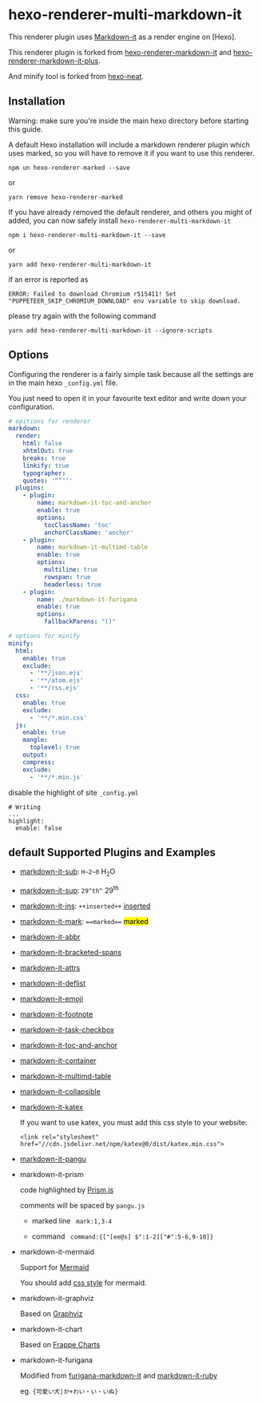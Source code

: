 # hexo-renderer-multi-markdown-it


This renderer plugin uses [Markdown-it](https://github.com/markdown-it/markdown-it) as a render engine on [Hexo]. 

This renderer plugin is forked from [hexo-renderer-markdown-it](https://github.com/hexojs/hexo-renderer-markdown-it) and [hexo-renderer-markdown-it-plus](https://www.npmjs.com/package/hexo-renderer-markdown-it-plus). 

And minify tool is forked from [hexo-neat](https://github.com/rozbo/hexo-neat).

## Installation
Warning: make sure you're inside the main hexo directory before starting this guide.

A default Hexo installation will include a markdown renderer plugin which uses marked, so you will have to remove it if you want to use this renderer.

```
npm un hexo-renderer-marked --save
```

or

```
yarn remove hexo-renderer-marked
```

If you have already removed the default renderer, and others you might of added, you can now safely install `hexo-renderer-multi-markdown-it`

```
npm i hexo-renderer-multi-markdown-it --save
```

or

```
yarn add hexo-renderer-multi-markdown-it
```

if an error is reported as
```
ERROR: Failed to download Chromium r515411! Set "PUPPETEER_SKIP_CHROMIUM_DOWNLOAD" env variable to skip download.
```

please try again with the following command 

```
yarn add hexo-renderer-multi-markdown-it --ignore-scripts
```

## Options

Configuring the renderer is a fairly simple task because all the settings are in the main hexo `_config.yml` file.

You just need to open it in your favourite text editor and write down your configuration.

``` yml
# opitions for renderer
markdown:
  render:
    html: false
    xhtmlOut: true
    breaks: true
    linkify: true
    typographer: 
    quotes: '“”‘’'
  plugins:
    - plugin:
        name: markdown-it-toc-and-anchor
        enable: true
        options:
          tocClassName: 'toc'
          anchorClassName: 'anchor'
    - plugin:
        name: markdown-it-multimd-table
        enable: true
        options:
          multiline: true
          rowspan: true
          headerless: true
    - plugin:
        name: ./markdown-it-furigana
        enable: true
        options:
          fallbackParens: "()"

# options for minify
minify:
  html:
    enable: true
    exclude:
      - '**/json.ejs'
      - '**/atom.ejs'
      - '**/rss.ejs'
  css:
    enable: true
    exclude:
      - '**/*.min.css'
  js:
    enable: true
    mangle:
      toplevel: true
    output:
    compress:
    exclude:
      - '**/*.min.js'
```

disable the highlight of site `_config.yml`

```
# Writing
...
highlight:
  enable: false
```

## default Supported Plugins and Examples

- [markdown-it-sub](https://www.npmjs.com/package/markdown-it-sub): `H~2~0` H<sub>2</sub>O
- [markdown-it-sup](https://www.npmjs.com/package/markdown-it-sup): `29^th^` 29<sup>th</sup>
- [markdown-it-ins](https://www.npmjs.com/package/markdown-it-ins): `++inserted++` <ins>inserted</ins>
- [markdown-it-mark](https://www.npmjs.com/package/markdown-it-mark): `==marked==` <mark>marked</mark>
- [markdown-it-abbr](https://www.npmjs.com/package/markdown-it-abbr)
- [markdown-it-bracketed-spans](https://www.npmjs.com/package/markdown-it-bracketed-spans)
- [markdown-it-attrs](https://www.npmjs.com/package/markdown-it-attrs)
- [markdown-it-deflist](https://www.npmjs.com/package/markdown-it-deflist)
- [markdown-it-emoji](https://www.npmjs.com/package/markdown-it-emoji)
- [markdown-it-footnote](https://www.npmjs.com/package/markdown-it-footnote)
- [markdown-it-task-checkbox](https://www.npmjs.com/package/markdown-it-task-checkbox)
- [markdown-it-toc-and-anchor](https://www.npmjs.com/package/markdown-it-toc-and-anchor)
- [markdown-it-container](https://www.npmjs.com/package/markdown-it-container)
- [markdown-it-multimd-table](https://www.npmjs.com/package/markdown-it-multimd-table)
- [markdown-it-collapsible](https://www.npmjs.com/package/markdown-it-collapsible)
- [markdown-it-katex](https://www.npmjs.com/package/@neilsustc/markdown-it-katex)

  If you want to use katex, you must add this css style to your website: 
  ```
  <link rel="stylesheet" href="//cdn.jsdelivr.net/npm/katex@0/dist/katex.min.css">
  ```

- [markdown-it-pangu](https://shigma.github.io/markdown-it-pangu/)

- markdown-it-prism

  code highlighted by [Prism.js](https://prismjs.com/)

  comments will be spaced by `pangu.js`

  - marked line ` mark:1,3-4`
  
  - command ` command:{["[ee@s] $":1-2]["#":5-6,9-10]}`

- markdown-it-mermaid

  Support for [Mermaid](https://github.com/mermaid-js/mermaid)

  You should add [css style](https://github.com/mermaid-js/mermaid/tree/develop/src/themes) for mermaid.

- markdown-it-graphviz
  
  Based on [Graphviz](http://www.graphviz.org/)

- markdown-it-chart

  Based on [Frappe Charts](https://frappe.io/charts)

- markdown-it-furigana
  
  Modified from [furigana-markdown-it](https://www.npmjs.com/package/furigana-markdown-it) and [markdown-it-ruby](https://www.npmjs.com/package/markdown-it-ruby)

  eg. `{可愛い犬|か+わい・い・いぬ}`